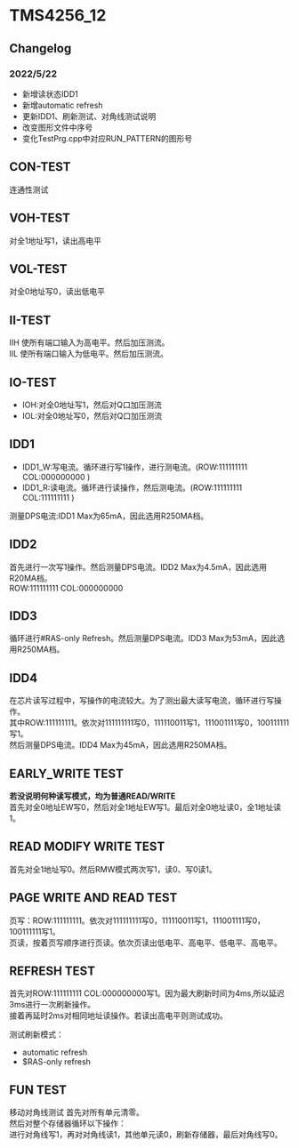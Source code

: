 # TMS4256_12

## Changelog

### 2022/5/22

- 新增读状态IDD1
- 新增automatic refresh
- 更新IDD1、刷新测试、对角线测试说明
- 改变图形文件中序号
- 变化TestPrg.cpp中对应RUN_PATTERN的图形号

## CON-TEST 

连通性测试

## VOH-TEST 


对全1地址写1，读出高电平

## VOL-TEST 


对全0地址写0，读出低电平

## II-TEST


IIH 使所有端口输入为高电平。然后加压测流。  
IIL 使所有端口输入为低电平。然后加压测流。

## IO-TEST


- IOH:对全0地址写1，然后对Q口加压测流  
- IOL:对全0地址写0，然后对Q口加压测流

## IDD1

- IDD1_W:写电流。循环进行写1操作，进行测电流。(ROW:111111111 COL:000000000 )
- IDD1_R:读电流。循环进行读操作，然后测电流。(ROW:111111111 COL:111111111 )  
 
测量DPS电流:IDD1 Max为65mA，因此选用R250MA档。  

## IDD2


首先进行一次写1操作。然后测量DPS电流。IDD2 Max为4.5mA，因此选用R20MA档。  
ROW:111111111 COL:000000000

## IDD3


循环进行#RAS-only Refresh。然后测量DPS电流。IDD3 Max为53mA，因此选用R250MA档。

## IDD4


在芯片读写过程中，写操作的电流较大。为了测出最大读写电流，循环进行写操作。  
其中ROW:111111111。依次对111111111写0，111110011写1，111001111写0，100111111写1。  
然后测量DPS电流。IDD4 Max为45mA，因此选用R250MA档。

## EARLY_WRITE TEST  


**若没说明何种读写模式，均为普通READ/WRITE**  
首先对全0地址EW写0，然后对全1地址EW写1。最后对全0地址读0，全1地址读1。

## READ MODIFY WRITE TEST


首先对全1地址写0。然后RMW模式两次写1，读0、写0读1。

## PAGE WRITE AND READ TEST


页写：ROW:111111111。依次对111111111写0，111110011写1，111001111写0，100111111写1。  
页读，按着页写顺序进行页读。依次页读出低电平、高电平、低电平、高电平。

## REFRESH TEST

首先对ROW:111111111 COL:000000000写1。因为最大刷新时间为4ms,所以延迟3ms进行一次刷新操作。  
接着再延时2ms对相同地址读操作。若读出高电平则测试成功。

测试刷新模式：  
- automatic refresh
- $RAS-only refresh

## FUN TEST


移动对角线测试
首先对所有单元清零。  
然后对整个存储器循环以下操作：  
进行对角线写1，再对对角线读1，其他单元读0，刷新存储器，最后对角线写0。

